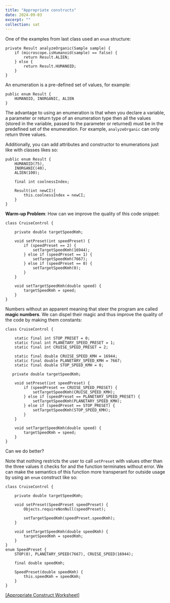 ```yaml
---
title: "Appropriate constructs"
date: 2024-09-03
excerpt: ""
collection: sat
---
```


One of the examples from last class used an ```enum``` structure:

```
private Result analyzeOrganic(Sample sample) {
    if (microscope.isHumanoid(sample) == false) {
        return Result.ALIEN;
    } else {
        return Result.HUMANOID;
    }
}
```

An enumeration is a pre-defined set of values, for example:

```
public enum Result {
    HUMANOID, INORGANIC, ALIEN
}
```

The advantage to using an enumeration is that when you declare a variable, a parameter or return type of an enumeration type then all the values (stored in the variable, passed to the parameter or returned) must be in the predefined set of the enumeration. For example, ```analyzeOrganic``` can only return three values.

Additionally, you can add attributes and constructor to enumerations just like with classes likes so:

```
public enum Result {
    HUMANOID(75), 
    INORGANIC(40), 
    ALIEN(100);

    final int coolnessIndex;

    Result(int newCI){
        this.coolnessIndex = newCI;
    }
}
```

**Warm-up Problem**: How can we improve the quality of this code snippet:

```
class CruiseControl {

    private double targetSpeedKmh;

    void setPreset(int speedPreset) {
        if (speedPreset == 2) {
            setTargetSpeedKmh(16944);
        } else if (speedPreset == 1) {
            setTargetSpeedKmh(7667);
        } else if (speedPreset == 0) {
            setTargetSpeedKmh(0);
        }
    }

    void setTargetSpeedKmh(double speed) {
        targetSpeedKmh = speed;
    }
}
```

Numbers without an apparent meaning that steer the program are called **magic numbers**. We can dispel their magic and thus improve the quality of the code by making them constants:

```
class CruiseControl {

    static final int STOP_PRESET = 0;
    static final int PLANETARY_SPEED_PRESET = 1;
    static final int CRUISE_SPEED_PRESET = 2;

    static final double CRUISE_SPEED_KMH = 16944;
    static final double PLANETARY_SPEED_KMH = 7667;
    static final double STOP_SPEED_KMH = 0;

   private double targetSpeedKmh;

    void setPreset(int speedPreset) {
        if (speedPreset == CRUISE_SPEED_PRESET) {
            setTargetSpeedKmh(CRUISE_SPEED_KMH);
        } else if (speedPreset == PLANETARY_SPEED_PRESET) {
            setTargetSpeedKmh(PLANETARY_SPEED_KMH);
        } else if (speedPreset == STOP_PRESET) {
            setTargetSpeedKmh(STOP_SPEED_KMH);
        }
    }

    void setTargetSpeedKmh(double speed) {
        targetSpeedKmh = speed;
    }
}
```

Can we do better?

Note that nothing restricts the user to call ```setPreset``` with values other than the three values it checks for and the function terminates without error. We can make the semantics of this function more transperant for outside usage by using an ```enum``` construct like so:

```
class CruiseControl {

    private double targetSpeedKmh;

    void setPreset(SpeedPreset speedPreset) {
        Objects.requireNonNull(speedPreset);

        setTargetSpeedKmh(speedPreset.speedKmh);
    }

    void setTargetSpeedKmh(double speedKmh) {
        targetSpeedKmh = speedKmh;
    }
}
enum SpeedPreset {
    STOP(0), PLANETARY_SPEED(7667), CRUISE_SPEED(16944);

    final double speedKmh;

    SpeedPreset(double speedKmh) {
        this.speedKmh = speedKmh;
    }
}
```

[[Appropriate Construct Worksheet]](/sat/files/9_3.pdf)
